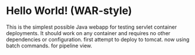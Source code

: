 Hello World! (WAR-style)
===============

This is the simplest possible Java webapp for testing servlet container deployments.  It should work on any container and requires no other dependencies or configuration.
first attempt to deploy to tomcat. 
now using batch commands.
for pipeline view. 

